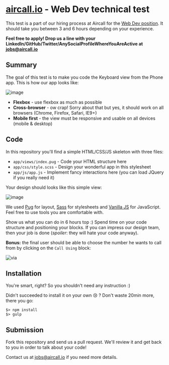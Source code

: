 # [aircall.io](https://aircall.io) - Web Dev technical test

This test is a part of our hiring process at Aircall for the [Web Dev position](https://aircall.workable.com/jobs/335858). It should take you between 3 and 6 hours depending on your experience.

**Feel free to apply! Drop us a line with your LinkedIn/GitHub/Twitter/AnySocialProfileWhereYouAreActive at jobs@aircall.io**



## Summary

The goal of this test is to make you code the Keyboard view from the Phone app. This is how our app looks like:

![image](https://cloud.githubusercontent.com/assets/630714/19034556/6bc905cc-8964-11e6-86d9-0234f782a59b.png)

- **Flexbox** - use flexbox as much as possible
- **Cross-browser** - ow crap! Sorry about that but yes, it should work on all browsers (Chrome, Firefox, Safari, IE9+)
- **Mobile first** - the view must be responsive and usable on all devices (mobile & desktop)


## Code

In this repository you'll find a simple HTML/CSS/JS skeleton with three files:

- `app/views/index.pug` - Code your HTML structure here
- `app/css/style.scss` - Design your wonderful app in this stylesheet
- `app/js/app.js` - Implement fancy interactions here (you can load JQuery if you really need it)

Your design should looks like this simple view:

![image](https://cloud.githubusercontent.com/assets/630714/19034620/c60c5f8e-8964-11e6-9b19-e2b59e0a8752.png)

We used [Pug](https://github.com/pugjs/pug) for layout, [Sass](http://sass-lang.com/) for stylesheets and [Vanilla JS](http://vanilla-js.com/) for JavaScript. Feel free to use tools you are comfortable with.

Show us what you can do in 6 hours top :) Spend time on your code structure and positioning your blocks. If you can impress our design team, then your job is done (*spoiler*: they will hate your code anyway).

**Bonus:** the final user should be able to choose the number he wants to call from by clicking on the `Call Using` block:

![via](https://cloud.githubusercontent.com/assets/630714/19034702/46440a1c-8965-11e6-8cb5-caf124f6b3ec.gif)


## Installation

You're smart, right? So you shouldn't need any instruction :)

Didn't succeeded to install it on your own :cry: ? Don't waste 20min more, there you go:

```
$> npm install
$> gulp
```


## Submission

Fork this repository and send us a pull request. We'll review it and get back to you in order to talk about your code!

Contact us at jobs@aircall.io if you need more details.
